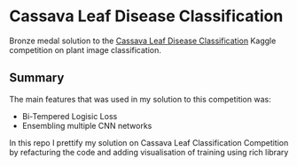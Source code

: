 # Cassava Leaf Disease Classification

Bronze medal solution to the [Cassava Leaf Disease Classification](https://www.kaggle.com/c/cassava-leaf-disease-classification) Kaggle competition on plant image classification.

## Summary

The main features that was used in my solution to this competition was:
- Bi-Tempered Logisic Loss
- Ensembling multiple CNN networks

In this repo I prettify my solution on Cassava Leaf Classification Competition by refacturing the code and adding visualisation of training using rich library